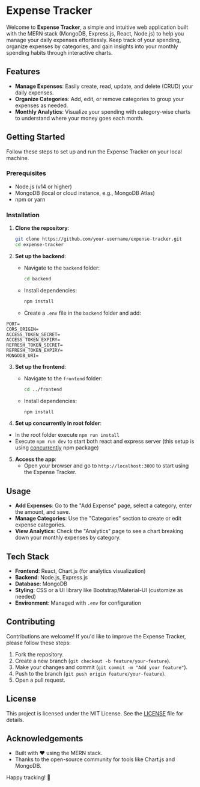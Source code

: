 # Expense Tracker

Welcome to **Expense Tracker**, a simple and intuitive web application built with the MERN stack (MongoDB, Express.js, React, Node.js) to help you manage your daily expenses effortlessly. Keep track of your spending, organize expenses by categories, and gain insights into your monthly spending habits through interactive charts.

## Features

- **Manage Expenses**: Easily create, read, update, and delete (CRUD) your daily expenses.
- **Organize Categories**: Add, edit, or remove categories to group your expenses as needed.
- **Monthly Analytics**: Visualize your spending with category-wise charts to understand where your money goes each month.

## Getting Started

Follow these steps to set up and run the Expense Tracker on your local machine.

### Prerequisites

- Node.js (v14 or higher)
- MongoDB (local or cloud instance, e.g., MongoDB Atlas)
- npm or yarn

### Installation

1. **Clone the repository**:

   ```bash
   git clone https://github.com/your-username/expense-tracker.git
   cd expense-tracker
   ```

2. **Set up the backend**:

   - Navigate to the `backend` folder:
     ```bash
     cd backend
     ```
   - Install dependencies:
     ```bash
     npm install
     ```
   - Create a `.env` file in the `backend` folder and add:

```env
PORT=
CORS_ORIGIN=
ACCESS_TOKEN_SECRET=
ACCESS_TOKEN_EXPIRY=
REFRESH_TOKEN_SECRET=
REFRESH_TOKEN_EXPIRY=
MONGODB_URI=
```

3. **Set up the frontend**:

   - Navigate to the `frontend` folder:
     ```bash
     cd ../frontend
     ```
   - Install dependencies:
     ```bash
     npm install
     ```

4. **Set up concurrently in root folder**:
- In the root folder execute `npm run install`
- Execute `npm run dev` to start both react and express server (this setup is using [concurrently](https://www.npmjs.com/package/concurrently) npm package)

5. **Access the app**:
   - Open your browser and go to `http://localhost:3000` to start using the Expense Tracker.

## Usage

- **Add Expenses**: Go to the "Add Expense" page, select a category, enter the amount, and save.
- **Manage Categories**: Use the "Categories" section to create or edit expense categories.
- **View Analytics**: Check the "Analytics" page to see a chart breaking down your monthly expenses by category.

## Tech Stack

- **Frontend**: React, Chart.js (for analytics visualization)
- **Backend**: Node.js, Express.js
- **Database**: MongoDB
- **Styling**: CSS or a UI library like Bootstrap/Material-UI (customize as needed)
- **Environment**: Managed with `.env` for configuration

## Contributing

Contributions are welcome! If you'd like to improve the Expense Tracker, please follow these steps:

1. Fork the repository.
2. Create a new branch (`git checkout -b feature/your-feature`).
3. Make your changes and commit (`git commit -m "Add your feature"`).
4. Push to the branch (`git push origin feature/your-feature`).
5. Open a pull request.

## License

This project is licensed under the MIT License. See the [LICENSE](LICENSE) file for details.

## Acknowledgements

- Built with ❤️ using the MERN stack.
- Thanks to the open-source community for tools like Chart.js and MongoDB.

Happy tracking! 🚀
